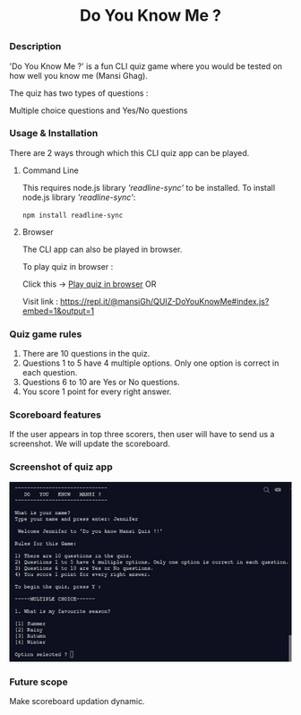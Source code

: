 # <p align="center">**Do You Know Me ?**</p>

### Description
 
 'Do You Know Me ?' is a fun CLI quiz game where you would be tested on how well you know me (Mansi Ghag).
 
 The quiz has two types of questions :

 Multiple choice questions and Yes/No questions
 
### Usage & Installation

There are 2 ways through which this CLI quiz app can be played.

1) Command Line

    This requires node.js library _'readline-sync'_ to be installed.
    To install node.js library _'readline-sync'_:

    `npm install readline-sync`

2) Browser

    The CLI app can also be played in browser.

    To play quiz in browser :
    
    Click this  ->
    [Play quiz in browser](https://repl.it/@mansiGh/QUIZ-DoYouKnowMe#index.js?embed=1&output=1 "Do You Know Me QUIZ")  OR

    Visit link : https://repl.it/@mansiGh/QUIZ-DoYouKnowMe#index.js?embed=1&output=1

### Quiz game rules
1) There are 10 questions in the quiz.
2) Questions 1 to 5 have 4 multiple options. Only one option is correct in each question.
3) Questions 6 to 10 are Yes or No questions.
4) You score 1 point for every right answer.

### Scoreboard features
If the user appears in top three scorers, then user will have to send us a screenshot. We will update the scoreboard.

### Screenshot of quiz app
![](Images/DoYouKnowMe_Screenshot.JPG)

### Future scope
Make scoreboard updation dynamic.
